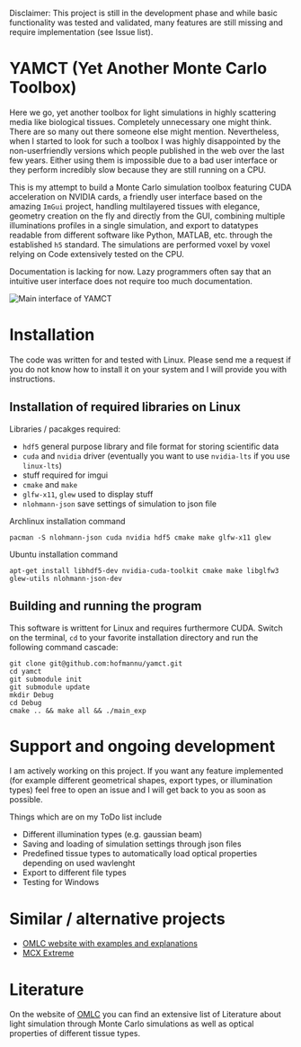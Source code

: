 Disclaimer: This project is still in the development phase and while basic functionality was tested and validated, many features are still missing and require implementation (see Issue list).

# YAMCT (Yet Another Monte Carlo Toolbox)
Here we go, yet another toolbox for light simulations in highly scattering media like biological tissues. Completely unnecessary one might think. There are so many out there someone else might mention. Nevertheless, when I started to look for such a toolbox I was highly disappointed by the non-userfriendly versions which people published in the web over the last few years. Either using them is impossible due to a bad user interface or they perform incredibly slow because they are still running on a CPU.

This is my attempt to build a Monte Carlo simulation toolbox featuring CUDA acceleration on NVIDIA cards, a friendly user interface based on the amazing `ImGui` project, handling multilayered tissues with elegance, geometry creation on the fly and directly from the GUI, combining multiple illuminations profiles in a single simulation, and export to datatypes readable from different software like Python, MATLAB, etc. through the established `h5` standard. The simulations are performed voxel by voxel relying on Code extensively tested on the CPU.

Documentation is lacking for now. Lazy programmers often say that an intuitive user interface does not require too much documentation.

![Main interface of YAMCT](https://hofmannu.org/wp-content/uploads/2020/12/yamct-1024x795.jpg "Main interface")

# Installation

The code was written for and tested with Linux. Please send me a request if you do not know how to install it on your system and I will provide you with instructions.

## Installation of required libraries on Linux

Libraries / pacakges required:
*  `hdf5` general purpose library and file format for storing scientific data
*  `cuda` and `nvidia` driver (eventually you want to use `nvidia-lts` if you use `linux-lts`)
*   stuff required for imgui
*  `cmake` and `make`
*  `glfw-x11`, `glew` used to display stuff
*  `nlohmann-json` save settings of simulation to json file

Archlinux installation command
```
pacman -S nlohmann-json cuda nvidia hdf5 cmake make glfw-x11 glew
```

Ubuntu installation command
```
apt-get install libhdf5-dev nvidia-cuda-toolkit cmake make libglfw3 glew-utils nlohmann-json-dev
```

## Building and running the program
This software is writtent for Linux and requires furthermore CUDA. Switch on the terminal, `cd` to your favorite installation directory and run the following command cascade:

```
git clone git@github.com:hofmannu/yamct.git
cd yamct
git submodule init
git submodule update
mkdir Debug
cd Debug
cmake .. && make all && ./main_exp
```

# Support and ongoing development

I am actively working on this project. If you want any feature implemented (for example different geometrical shapes, export types, or illumination types) feel free to open an issue and I will get back to you as soon as possible.

Things which are on my ToDo list include
*  Different illumination types (e.g. gaussian beam)
*  Saving and loading of simulation settings through json files
*  Predefined tissue types to automatically load optical properties depending on used wavlenght
*  Export to different file types
*  Testing for Windows

# Similar / alternative projects
*  [OMLC website with examples and explanations](https://omlc.org/software/mc/)
*  [MCX Extreme](mcx.space)

# Literature
On the website of [OMLC](https://omlc.org/news/index.html) you can find an extensive list of Literature about light simulation through Monte Carlo simulations as well as optical properties of different tissue types.

